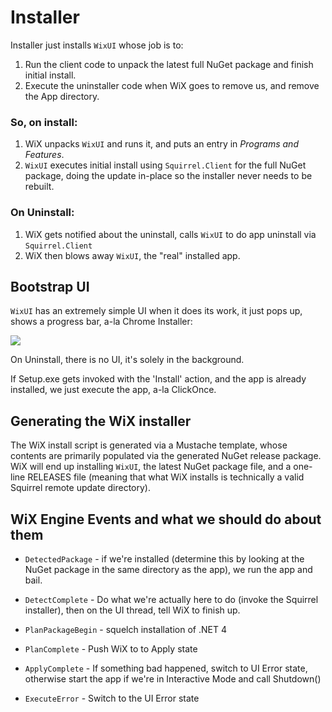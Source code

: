 # Installer

Installer just installs `WixUI` whose job is to:

1. Run the client code to unpack the latest full NuGet package and finish
   initial install.
1. Execute the uninstaller code when WiX goes to remove us, and remove the App
   directory.

### So, on install:

1. WiX unpacks `WixUI` and runs it, and puts an entry in *Programs and
   Features*.
1. `WixUI` executes initial install using `Squirrel.Client` for the full
   NuGet package, doing the update in-place so the installer never needs to be
   rebuilt.

### On Uninstall:

1. WiX gets notified about the uninstall, calls `WixUI` to do app
   uninstall via `Squirrel.Client`
1. WiX then blows away `WixUI`, the "real" installed app.

## Bootstrap UI

`WixUI` has an extremely simple UI when it does its work, it just pops
up, shows a progress bar, a-la Chrome Installer:

![](http://t0.gstatic.com/images?q=tbn:ANd9GcS_DuuEyOX1lfeo_jDetHLiE17pp_4M-Xerj2ieGEkvQQ4h83w57IL5KD6Kzw)

On Uninstall, there is no UI, it's solely in the background.

If Setup.exe gets invoked with the 'Install' action, and the app is already
installed, we just execute the app, a-la ClickOnce.

## Generating the WiX installer

The WiX install script is generated via a Mustache template, whose contents
are primarily populated via the generated NuGet release package. WiX will end
up installing `WixUI`, the latest NuGet package file, and a one-line
RELEASES file (meaning that what WiX installs is technically a valid Squirrel
remote update directory).

## WiX Engine Events and what we should do about them

* `DetectedPackage` - if we're installed (determine this by looking at the
   NuGet package in the same directory as the app), we run the app and bail.

* `DetectComplete` - Do what we're actually here to do (invoke the Squirrel
  installer), then on the UI thread, tell WiX to finish up.

* `PlanPackageBegin` - squelch installation of .NET 4

* `PlanComplete` - Push WiX to to Apply state

* `ApplyComplete` - If something bad happened, switch to UI Error state,
  otherwise start the app if we're in Interactive Mode and call Shutdown()

* `ExecuteError` - Switch to the UI Error state
